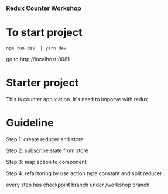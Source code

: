 ### Redux Counter Workshop ###

# To start project #

`npm run dev || yarn dev`

go to http://localhost:8081

# Starter project #

This is counter application. It's need to imporve with redux.

# Guideline #

Step 1: create reducer and store

Step 2: subscribe state from store

Step 3: map action to component

Step 4: refactoring by use action type constant and split reducer

every step has checkpoint branch under /workshop branch.
